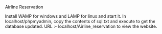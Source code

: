 Airline Reservation

Install WAMP for windows and LAMP for linux and start it.
In localhost/phpmyadmin, copy the contents of sql.txt and execute to get the database updated. 
URL :- localhost/Airline_reservation to view the website.
